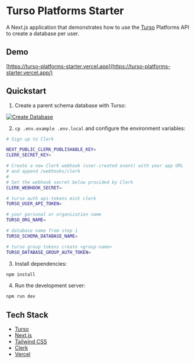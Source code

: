 # Turso Platforms Starter

A Next.js application that demonstrates how to use the [Turso](https://turso.tech) Platforms API to create a database per user.

## Demo

[https://turso-platforms-starter.vercel.app](https://turso-platforms-starter.vercel.app/)

## Quickstart

1. Create a parent schema database with Turso:

[![Create Database](https://sqlite.new/button)](https://sqlite.new?dump=https%3A%2F%2Fraw.githubusercontent.com%2Fnotrab%2Fturso-platforms-starter%2Fmain%2Fsql.dump&type=schema)

2. `cp .env.example .env.local` and configure the environment variables:

```bash
# Sign up to Clerk

NEXT_PUBLIC_CLERK_PUBLISHABLE_KEY=
CLERK_SECRET_KEY=

# Create a new Clerk webhook (user.created event) with your app URL
# and append /webhooks/clerk
#
# Set the webhook secret below provided by Clerk
CLERK_WEBHOOK_SECRET=

# turso auth api-tokens mint clerk
TURSO_USER_API_TOKEN=

# your personal or organization name
TURSO_ORG_NAME=

# database name from step 1
TURSO_SCHEMA_DATABASE_NAME=

# turso group tokens create <group-name>
TURSO_DATABASE_GROUP_AUTH_TOKEN=
```

3. Install dependencies:

```bash
npm install
```

4. Run the development server:

```bash
npm run dev
```

## Tech Stack

- [Turso](https://turso.tech)
- [Next.js](https://nextjs.org)
- [Tailwind CSS](https://tailwindcss.com)
- [Clerk](https://clerk.com)
- [Vercel](https://vercel.com)
